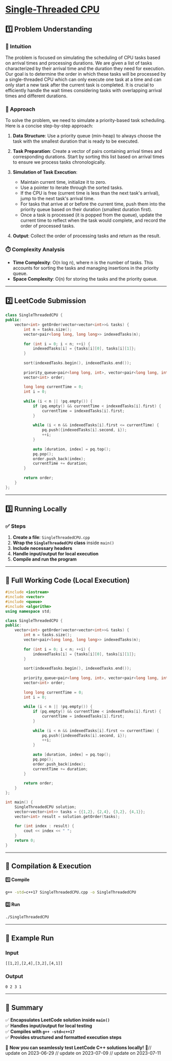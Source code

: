 # **[Single-Threaded CPU](https://leetcode.com/problems/single-threaded-cpu/description/)**  

## **1️⃣ Problem Understanding**  
### **📌 Intuition**  
The problem is focused on simulating the scheduling of CPU tasks based on arrival times and processing durations. We are given a list of tasks characterized by their arrival time and the duration they need for execution. Our goal is to determine the order in which these tasks will be processed by a single-threaded CPU which can only execute one task at a time and can only start a new task after the current task is completed. It is crucial to efficiently handle the wait times considering tasks with overlapping arrival times and different durations.

### **🚀 Approach**  
To solve the problem, we need to simulate a priority-based task scheduling. Here is a concise step-by-step approach:

1. **Data Structure**: Use a priority queue (min-heap) to always choose the task with the smallest duration that is ready to be executed.
   
2. **Task Preparation**: Create a vector of pairs containing arrival times and corresponding durations. Start by sorting this list based on arrival times to ensure we process tasks chronologically.

3. **Simulation of Task Execution**:
   - Maintain current time, initialize it to zero.
   - Use a pointer to iterate through the sorted tasks.
   - If the CPU is free (current time is less than the next task's arrival), jump to the next task's arrival time.
   - For tasks that arrive at or before the current time, push them into the priority queue based on their duration (smallest duration first).
   - Once a task is processed (it is popped from the queue), update the current time to reflect when the task would complete, and record the order of processed tasks.

4. **Output**: Collect the order of processing tasks and return as the result.

### **⏱️ Complexity Analysis**  
- **Time Complexity**: O(n log n), where n is the number of tasks. This accounts for sorting the tasks and managing insertions in the priority queue.
- **Space Complexity**: O(n) for storing the tasks and the priority queue.

---  

## **2️⃣ LeetCode Submission**  
```cpp
class SingleThreadedCPU {
public:
    vector<int> getOrder(vector<vector<int>>& tasks) {
        int n = tasks.size();
        vector<pair<long long, long long>> indexedTasks(n);
        
        for (int i = 0; i < n; ++i) {
            indexedTasks[i] = {tasks[i][0], tasks[i][1]};
        }
        
        sort(indexedTasks.begin(), indexedTasks.end());
        
        priority_queue<pair<long long, int>, vector<pair<long long, int>>, greater<pair<long long, int>>> pq;
        vector<int> order;
        
        long long currentTime = 0;
        int i = 0;
        
        while (i < n || !pq.empty()) {
            if (pq.empty() && currentTime < indexedTasks[i].first) {
                currentTime = indexedTasks[i].first;
            }
            
            while (i < n && indexedTasks[i].first <= currentTime) {
                pq.push({indexedTasks[i].second, i});
                ++i;
            }
            
            auto [duration, index] = pq.top();
            pq.pop();
            order.push_back(index);
            currentTime += duration;
        }
        
        return order;
    }
};
```  

---  

## **3️⃣ Running Locally**  
### **✅ Steps**  
1. **Create a file**: `SingleThreadedCPU.cpp`  
2. **Wrap the `SingleThreadedCPU` class** inside `main()`  
3. **Include necessary headers**  
4. **Handle input/output for local execution**  
5. **Compile and run the program**  

---  

## **📝 Full Working Code (Local Execution)**  
```cpp
#include <iostream>
#include <vector>
#include <queue>
#include <algorithm>
using namespace std;

class SingleThreadedCPU {
public:
    vector<int> getOrder(vector<vector<int>>& tasks) {
        int n = tasks.size();
        vector<pair<long long, long long>> indexedTasks(n);
        
        for (int i = 0; i < n; ++i) {
            indexedTasks[i] = {tasks[i][0], tasks[i][1]};
        }
        
        sort(indexedTasks.begin(), indexedTasks.end());
        
        priority_queue<pair<long long, int>, vector<pair<long long, int>>, greater<pair<long long, int>>> pq;
        vector<int> order;
        
        long long currentTime = 0;
        int i = 0;
        
        while (i < n || !pq.empty()) {
            if (pq.empty() && currentTime < indexedTasks[i].first) {
                currentTime = indexedTasks[i].first;
            }
            
            while (i < n && indexedTasks[i].first <= currentTime) {
                pq.push({indexedTasks[i].second, i});
                ++i;
            }
            
            auto [duration, index] = pq.top();
            pq.pop();
            order.push_back(index);
            currentTime += duration;
        }
        
        return order;
    }
};

int main() {
    SingleThreadedCPU solution;
    vector<vector<int>> tasks = {{1,2}, {2,4}, {3,2}, {4,1}};
    vector<int> result = solution.getOrder(tasks);
    
    for (int index : result) {
        cout << index << " ";
    }
    return 0;
}
```  

---  

## **🔧 Compilation & Execution**  
#### **1️⃣ Compile**  
```bash
g++ -std=c++17 SingleThreadedCPU.cpp -o SingleThreadedCPU
```  

#### **2️⃣ Run**  
```bash
./SingleThreadedCPU
```  

---  

## **🎯 Example Run**  
### **Input**  
```
[[1,2],[2,4],[3,2],[4,1]]
```  
### **Output**  
```
0 2 3 1 
```  

---  

## **📌 Summary**  
✅ **Encapsulates LeetCode solution inside `main()`**  
✅ **Handles input/output for local testing**  
✅ **Compiles with `g++ -std=c++17`**  
✅ **Provides structured and formatted execution steps**  

🚀 **Now you can seamlessly test LeetCode C++ solutions locally!** 🚀// update on 2023-06-29
// update on 2023-07-09
// update on 2023-07-11
